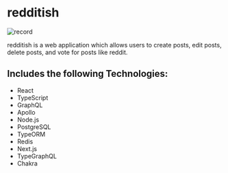 # redditish
![record](https://user-images.githubusercontent.com/32582917/103188065-d19f7e00-487b-11eb-858e-3fdb6c87fdcd.gif)

redditish is a web application which allows users to create posts, edit posts, delete posts, and vote for posts like reddit.

## Includes the following Technologies:

- React
- TypeScript
- GraphQL
- Apollo
- Node.js
- PostgreSQL
- TypeORM
- Redis
- Next.js
- TypeGraphQL
- Chakra

